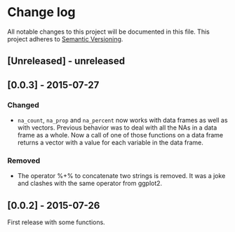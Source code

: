 # Change log

All notable changes to this project will be documented in this file.
This project adheres to [Semantic Versioning](http://semver.org/).

## [Unreleased] - unreleased

## [0.0.3] - 2015-07-27
### Changed
- `na_count`, `na_prop` and `na_percent` now works with data frames as well as
with vectors.  Previous behavior was to deal with all the NAs in a data frame
as a whole.  Now a call of one of those functions on a data frame returns a
vector with a value for each variable in the data frame.

### Removed
- The operator %+% to concatenate two strings is removed. It was a joke and
clashes with the same operator from ggplot2.


## [0.0.2] - 2015-07-26
First release with some functions.
